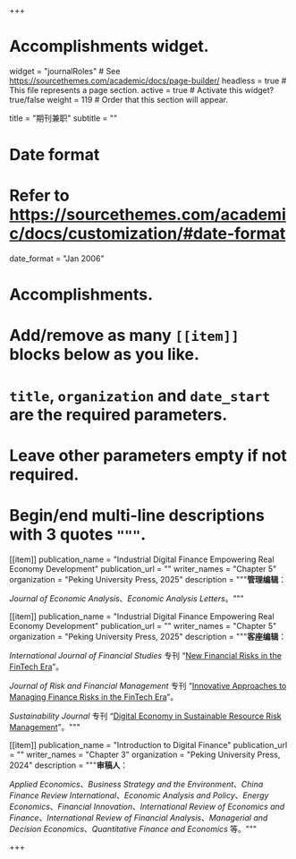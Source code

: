 +++
# Accomplishments widget.
widget = "journalRoles"  # See https://sourcethemes.com/academic/docs/page-builder/
headless = true  # This file represents a page section.
active = true  # Activate this widget? true/false
weight = 119  # Order that this section will appear.

title = "期刊兼职"
subtitle = ""

# Date format
#   Refer to https://sourcethemes.com/academic/docs/customization/#date-format
date_format = "Jan 2006"

# Accomplishments.
#   Add/remove as many `[[item]]` blocks below as you like.
#   `title`, `organization` and `date_start` are the required parameters.
#   Leave other parameters empty if not required.
#   Begin/end multi-line descriptions with 3 quotes `"""`.
 
[[item]]
  publication_name = "Industrial Digital Finance Empowering Real Economy Development"
  publication_url = ""
  writer_names = "Chapter 5"
  organization = "Peking University Press, 2025"
  description = """**管理编辑**：
  
  _Journal of Economic Analysis_、_Economic Analysis Letters_。"""

[[item]]
  publication_name = "Industrial Digital Finance Empowering Real Economy Development"
  publication_url = ""
  writer_names = "Chapter 5"
  organization = "Peking University Press, 2025"
  description = """**客座编辑**：
  
  _International Journal of Financial Studies_ 专刊 “[New Financial Risks in the FinTech Era](https://www.mdpi.com/journal/ijfs/special_issues/319PDU0WQX)”。
  
  _Journal of Risk and Financial Management_ 专刊 “[Innovative Approaches to Managing Finance Risks in the FinTech Era](https://www.mdpi.com/journal/jrfm/special_issues/V8K89X54R3)”。
  
  _Sustainability Journal_ 专刊 “[Digital Economy in Sustainable Resource Risk Management](https://www.mdpi.com/journal/sustainability/special_issues/7Y69M0U22D)”。"""

[[item]]
  publication_name = "Introduction to Digital Finance"
  publication_url = ""
  writer_names = "Chapter 3"
  organization = "Peking University Press, 2024"
  description = """**审稿人**：
  
  _Applied Economics_、_Business Strategy and the Environment_、_China Finance Review International_、_Economic Analysis and Policy_、_Energy Economics_、_Financial Innovation_、_International Review of Economics and Finance_、_International Review of Financial Analysis_、_Managerial and Decision Economics_、_Quantitative Finance and Economics_ 等。"""




+++


